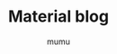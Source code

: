 ---
title: "Material blog"
github: https://github.com/mumuxme/materialize-jekyll
demo: https://mumuxme.github.io/materialize-jekyll/
author: mumu
ssg:
  - Jekyll
cms:
  - No Cms
---
